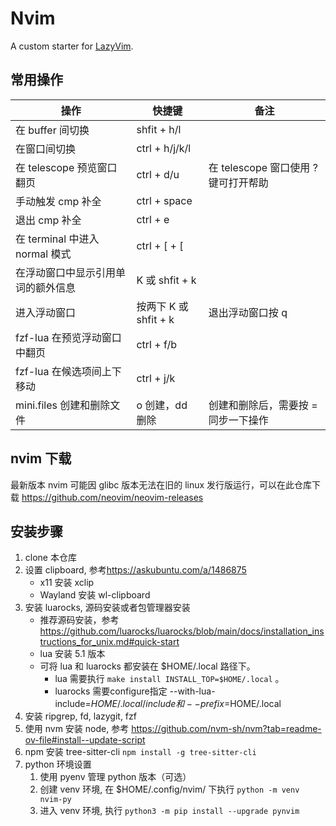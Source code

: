 # Nvim

A custom starter for [LazyVim](https://github.com/LazyVim/LazyVim).

## 常用操作

| 操作                               | 快捷键                | 备注                                 |
| ---------------------------------- | --------------------- | ------------------------------------ |
| 在 buffer 间切换                   | shfit + h/l           |                                      |
| 在窗口间切换                       | ctrl + h/j/k/l        |                                      |
| 在 telescope 预览窗口翻页          | ctrl + d/u            | 在 telescope 窗口使用 ? 键可打开帮助 |
| 手动触发 cmp 补全                  | ctrl + space          |                                      |
| 退出 cmp 补全                      | ctrl + e              |                                      |
| 在 terminal 中进入 normal 模式     | ctrl + [ + [          |                                      |
| 在浮动窗口中显示引用单词的额外信息 | K 或 shfit + k        |                                      |
| 进入浮动窗口                       | 按两下 K 或 shfit + k | 退出浮动窗口按 q                     |
| fzf-lua 在预览浮动窗口中翻页       | ctrl + f/b            |                                      |
| fzf-lua 在候选项间上下移动         | ctrl + j/k            |                                      |
| mini.files 创建和删除文件          | o 创建，dd 删除       | 创建和删除后，需要按 = 同步一下操作  |

## nvim 下载

最新版本 nvim 可能因 glibc 版本无法在旧的 linux 发行版运行，可以在此仓库下载 <https://github.com/neovim/neovim-releases>

## 安装步骤

1. clone 本仓库
1. 设置 clipboard, 参考<https://askubuntu.com/a/1486875>
   - x11 安装 xclip
   - Wayland 安装 wl-clipboard
1. 安装 luarocks, 源码安装或者包管理器安装
   - 推荐源码安装，参考 <https://github.com/luarocks/luarocks/blob/main/docs/installation_instructions_for_unix.md#quick-start>
   - lua 安装 5.1 版本
   - 可将 lua 和 luarocks 都安装在 $HOME/.local 路径下。
     - lua 需要执行 `make install INSTALL_TOP=$HOME/.local` 。
     - luarocks 需要configure指定 --with-lua-include=$HOME/.local/include 和 --prefix=$HOME/.local
1. 安装 ripgrep, fd, lazygit, fzf
1. 使用 nvm 安装 node, 参考 <https://github.com/nvm-sh/nvm?tab=readme-ov-file#install--update-script>
1. npm 安装 tree-sitter-cli `npm install -g tree-sitter-cli`
1. python 环境设置
   1. 使用 pyenv 管理 python 版本（可选）
   1. 创建 venv 环境, 在 $HOME/.config/nvim/ 下执行 `python -m venv nvim-py`
   1. 进入 venv 环境, 执行 `python3 -m pip install --upgrade pynvim`
